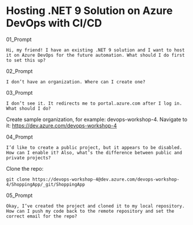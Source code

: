 # Hosting .NET 9 Solution on Azure DevOps with CI/CD

01_Prompt
```
Hi, my friend! I have an existing .NET 9 solution and I want to host it on Azure DevOps for the future automation. What should I do first to set this up?
```
02_Prompt
```
I don’t have an organization. Where can I create one?
```
03_Prompt
```
I don’t see it. It redirects me to portal.azure.com after I log in. What should I do?
```
Create sample organization, for example: devops-workshop-4. Navigate to it: https://dev.azure.com/devops-workshop-4

04_Prompt
```
I’d like to create a public project, but it appears to be disabled. How can I enable it? Also, what’s the difference between public and private projects?
```

Clone the repo:
```
git clone https://devops-workshop-4@dev.azure.com/devops-workshop-4/ShoppingApp/_git/ShoppingApp
```
05_Prompt
```
Okay, I’ve created the project and cloned it to my local repository. How can I push my code back to the remote repository and set the correct email for the repo?
```